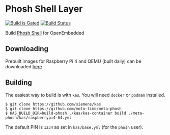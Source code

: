 # Phosh Shell Layer
[![Build is Gated](https://zuul-ci.org/gated.svg)](https://zuul.wattissoftware.com/t/wattissoftware-zuul/buildsets?project=JPEWdev%2Fmeta-phosh)
[![Build Status](https://zuul.wattissoftware.com/api/tenant/wattissoftware-zuul/badge?project=JPEWdev/meta-phosh&pipeline=periodic-daily&branch=master)](https://zuul.wattissoftware.com/t/wattissoftware-zuul/buildsets?JPEWdev/meta-phosh&pipeline=periodic-daily&branch=master)

Build [Phosh Shell](https://puri.sm/projects/phosh/) for OpenEmbedded

## Downloading

Prebuilt images for Raspberry Pi 4 and QEMU (built daily) can be downloaded
[here](https://downloads.wattissoftware.com/publish/)

## Building
The easiest way to build is with `kas`. You will need `docker` or `podman` installed.

```shell
$ git clone https://github.com/siemens/kas
$ git clone https://github.com/moto-timo/meta-phosh
$ KAS_BUILD_DIR=build-phosh ./kas/kas-container build ./meta-phosh/kas/raspberrypi4-64.yml
```

The default PIN is `1234` as set in `kas/base.yml` (for the `phosh` user).
